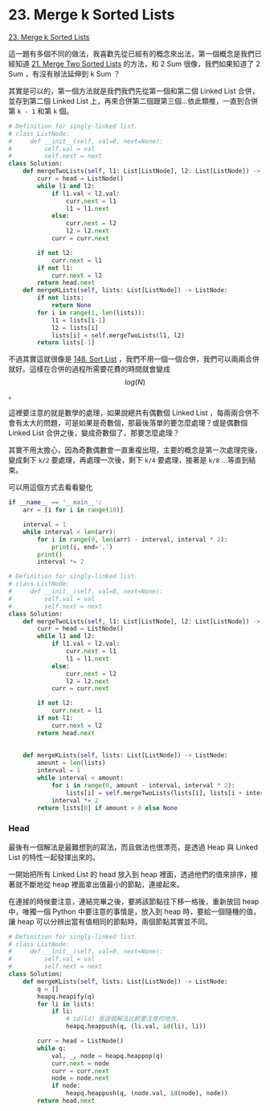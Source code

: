 # 23. Merge k Sorted Lists

[23. Merge k Sorted Lists](https://leetcode.com/problems/merge-k-sorted-lists/)

這一題有多個不同的做法，我喜歡先從已經有的概念來出法，第一個概念是我們已經知道 [21. Merge Two Sorted Lists](./) 的方法，和 2 Sum 很像，我們如果知道了 2 Sum ，有沒有辦法延伸到 k Sum ？

其實是可以的，第一個方法就是我們我們先從第一個和第二個 Linked List 合併，並存到第二個 Linked List 上，再來合併第二個跟第三個...依此類推，一直到合併第 `k - 1` 和第 `k` 個。

```python
# Definition for singly-linked list.
# class ListNode:
#     def __init__(self, val=0, next=None):
#         self.val = val
#         self.next = next
class Solution:
    def mergeTwoLists(self, l1: List[ListNode], l2: List[ListNode]) -> ListNode:
        curr = head = ListNode()
        while l1 and l2:
            if l1.val < l2.val:
                curr.next = l1
                l1 = l1.next
            else:
                curr.next = l2
                l2 = l2.next
            curr = curr.next

        if not l2:
            curr.next = l1
        if not l1:
            curr.next = l2
        return head.next
    def mergeKLists(self, lists: List[ListNode]) -> ListNode:
        if not lists:
            return None
        for i in range(1, len(lists)):
            l1 = lists[i-1]
            l2 = lists[i]
            lists[i] = self.mergeTwoLists(l1, l2)
        return lists[-1]
```

不過其實這就很像是 [148. Sort List](../sort-list.md) ，我們不用一個一個合併，我們可以兩兩合併就好。這樣在合併的過程所需要花費的時間就會變成 $$log(N) $$ 。

這裡要注意的就是數學的處理，如果說總共有偶數個 Linked List ，每兩兩合併不會有太大的問題，可是如果是奇數個，那最後落單的要怎麼處理？或是偶數個 Linked List 合併之後，變成奇數個了，那要怎麼處理？

其實不用太擔心，因為奇數偶數會一直重複出現，主要的概念是第一次處理完後，變成剩下 `k/2` 要處理，再處理一次後，剩下 `k/4` 要處理，接著是 `k/8` ...等直到結束。

可以用這個方式去看看變化

```python
if __name__ == '__main__':
    arr = [i for i in range(10)]

    interval = 1
    while interval < len(arr):
        for i in range(0, len(arr) - interval, interval * 2):
            print(i, end=',')
        print()
        interval *= 2
```

```python
# Definition for singly-linked list.
# class ListNode:
#     def __init__(self, val=0, next=None):
#         self.val = val
#         self.next = next
class Solution:
    def mergeTwoLists(self, l1: List[ListNode], l2: List[ListNode]) -> ListNode:
        curr = head = ListNode()
        while l1 and l2:
            if l1.val < l2.val:
                curr.next = l1
                l1 = l1.next
            else:
                curr.next = l2
                l2 = l2.next
            curr = curr.next

        if not l2:
            curr.next = l1
        if not l1:
            curr.next = l2
        return head.next
    
    
    def mergeKLists(self, lists: List[ListNode]) -> ListNode:
        amount = len(lists)
        interval = 1
        while interval < amount:
            for i in range(0, amount - interval, interval * 2):
                lists[i] = self.mergeTwoLists(lists[i], lists[i + interval])
            interval *= 2
        return lists[0] if amount > 0 else None
```

### Head 

最後有一個解法是最難想到的寫法，而且做法也很漂亮，是透過 Heap 與 Linked List 的特性一起發揮出來的。

一開始把所有 Linked List 的 head 放入到 heap 裡面，透過他們的值來排序，接著就不斷地從 heap 裡面拿出值最小的節點，連接起來。

在連接的時候要注意，連結完畢之後，要將該節點往下移一格後，重新放回 heap 中，唯獨一個 Python 中要注意的事情是，放入到 heap 時，要給一個隨機的值，讓 heap 可以分辨出當有值相同的節點時，兩個節點其實並不同。

```python
# Definition for singly-linked list.
# class ListNode:
#     def __init__(self, val=0, next=None):
#         self.val = val
#         self.next = next
class Solution:
    def mergeKLists(self, lists: List[ListNode]) -> ListNode:
        q = []
        heapq.heapify(q)
        for li in lists:
            if li:
                # id(ld) 是這個解法比較要注意的地方。
                heapq.heappush(q, (li.val, id(li), li))

        curr = head = ListNode()
        while q:
            val, _, node = heapq.heappop(q)
            curr.next = node
            curr = curr.next
            node = node.next
            if node:
                heapq.heappush(q, (node.val, id(node), node))
        return head.next
```

